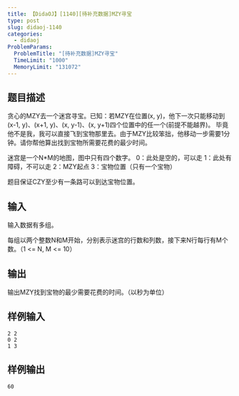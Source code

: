 ```yaml
---
title: 【DidaOJ】[1140][待补充数据]MZY寻宝
type: post
slug: didaoj-1140
categories:
  - didaoj
ProblemParams:
  ProblemTitle: "[待补充数据]MZY寻宝"
  TimeLimit: "1000"
  MemoryLimit: "131072"
---
```


## 题目描述

贪心的MZY去一个迷宫寻宝。已知：若MZY在位置(x, y)，他下一次只能移动到(x-1, y)、(x+1, y)、(x, y-1)、(x, y+1)四个位置中的任一个(前提不能越界)。
毕竟他不是我，我可以直接飞到宝物那里去。由于MZY比较笨拙，他移动一步需要1分钟。请你帮他算出找到宝物所需要花费的最少时间。

迷宫是一个N*M的地图，图中只有四个数字。
0：此处是空的，可以走
1：此处有障碍，不可以走
2：MZY起点
3：宝物位置（只有一个宝物）

题目保证CZY至少有一条路可以到达宝物位置。

## 输入

输入数据有多组。

每组以两个整数N和M开始，分别表示迷宫的行数和列数，接下来N行每行有M个数。（1 <= N, M <= 10）

## 输出

输出MZY找到宝物的最少需要花费的时间。（以秒为单位）

## 样例输入

```
2 2
0 2
1 3
```

## 样例输出

```
60
```

